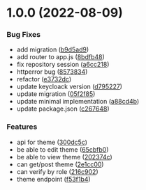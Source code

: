 # 1.0.0 (2022-08-09)


### Bug Fixes

* add migration ([b9d5ad9](https://github.com/Greenstand/map-config-api/commit/b9d5ad90d5fec04e04cd52ad2d1647ccdae10746))
* add router to app.js ([8bdfb48](https://github.com/Greenstand/map-config-api/commit/8bdfb48a7d45db8419537e894ad5f98147d14ab4))
* fix repository session ([a6cc218](https://github.com/Greenstand/map-config-api/commit/a6cc218472238933c331981e49af9250d8a35395))
* httperror bug ([8573834](https://github.com/Greenstand/map-config-api/commit/8573834bc13abbaa298bcebfdaaf9d209ee64ce7))
* refactor ([e3732dc](https://github.com/Greenstand/map-config-api/commit/e3732dcbd0b9069947978a4b764799641e00c860))
* update keycloack version ([d795227](https://github.com/Greenstand/map-config-api/commit/d79522746349831d86bbb53da650aec1a4bfc714))
* update migration ([05f2f85](https://github.com/Greenstand/map-config-api/commit/05f2f850a33b63d8dcf944d093a0813eb9e5d27d))
* update minimal implementation ([a88cd4b](https://github.com/Greenstand/map-config-api/commit/a88cd4be12d5fadaa5c4062fb2e606b5acc96126))
* update package.json ([c267648](https://github.com/Greenstand/map-config-api/commit/c2676488816af17bdd2ef038542e6cc7ae9a26b8))


### Features

* api for theme ([300dc5c](https://github.com/Greenstand/map-config-api/commit/300dc5cbf876f88ff2e5f5d7400238b3e8222ed2))
* be able to edit theme ([65cbfb0](https://github.com/Greenstand/map-config-api/commit/65cbfb0b9f1bc76f1c5f5abebe6a22df5dfdd3a0))
* be able to view theme ([202374c](https://github.com/Greenstand/map-config-api/commit/202374c34ad89ce43176f57ed58396f51b2874be))
* can get/post theme ([2e1cc00](https://github.com/Greenstand/map-config-api/commit/2e1cc0013f474dac713e424b297e12247a9605a5))
* can verify by role ([216c902](https://github.com/Greenstand/map-config-api/commit/216c9028ed7251345f97787a768e7534fe790371))
* theme endpoint ([f53f1b4](https://github.com/Greenstand/map-config-api/commit/f53f1b473cadd8f9b83e0d89907e98b3116e7e02))
